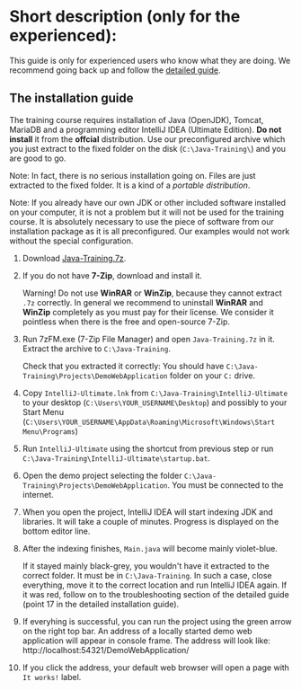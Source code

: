 Short description (only for the experienced):
=================================
This guide is only for experienced users who know what they are doing.
We recommend going back up and follow the [detailed guide](index-eng.html).



The installation guide
----------------------
The training course requires installation of Java (OpenJDK), Tomcat, MariaDB and a programming editor IntelliJ IDEA (Ultimate Edition).
**Do not install** it from the **offcial** distribution.
Use our preconfigured archive which you just extract to the fixed folder on the disk (`C:\Java-Training\`) and you are good to go.

Note: In fact, there is no serious installation going on. Files are just extracted to the fixed folder. It is a kind of a *portable distribution*.

Note: If you already have our own JDK or other included software installed on your computer,
it is not a problem but it will not be used for the training course. It is absolutely necessary to use the piece of software from our installation package
as it is all preconfigured. Our examples would not work without the special configuration.

1.  Download [Java-Training.7z](https://github.com/czechitas/java-install/releases/download/2020-jaro/ultimate/win/Java-Training.7z).

2.  If you do not have **7-Zip**, download and install it.

    Warning! Do not use **WinRAR** or **WinZip**, because they cannot extract `.7z` correctly.
    In general we recommend to uninstall **WinRAR** and **WinZip** completely as you must pay for their license.
    We consider it pointless when there is the free and open-source 7-Zip.
3.  Run 7zFM.exe (7-Zip File Manager) and open `Java-Training.7z` in it.
    Extract the archive to `C:\Java-Training`.

    Check that you extracted it correctly:
    You should have
    `C:\Java-Training\Projects\DemoWebApplication`
    folder on your `C:` drive.

4.  Copy `IntelliJ-Ultimate.lnk` from `C:\Java-Training\IntelliJ-Ultimate`
    to your desktop (`C:\Users\YOUR_USERNAME\Desktop`) and possibly to your Start Menu
    (`C:\Users\YOUR_USERNAME\AppData\Roaming\Microsoft\Windows\Start Menu\Programs`)

5.  Run `IntelliJ-Ultimate` using the shortcut from previous step
    or run `C:\Java-Training\IntelliJ-Ultimate\startup.bat`.

6.  Open the demo project selecting the folder
    `C:\Java-Training\Projects\DemoWebApplication`.
    You must be connected to the internet.

7.  When you open the project, IntelliJ IDEA will start indexing JDK and libraries.
    It will take a couple of minutes.
    Progress is displayed on the bottom editor line.

8.  After the indexing finishes, `Main.java` will become mainly violet-blue.

    If it stayed mainly black-grey, you wouldn't have it extracted to the correct folder.
    It must be in `C:\Java-Training`. In such a case, close everything, move it to the correct location and run IntelliJ IDEA again.
    If it was red, follow on to the troubleshooting section of the detailed guide
    (point 17 in the detailed installation guide).

9.  If everyhing is successful, you can run the project using the green arrow on the right top bar.
    An address of a locally started demo web application will appear in console frame.
    The address will look like: http://localhost:54321/DemoWebApplication/

10. If you click the address, your default web browser will open a page with `It works!` label.
